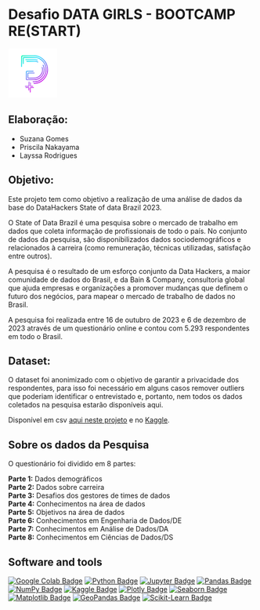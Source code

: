 # Desafio DATA GIRLS - BOOTCAMP RE(START)

![logo_reduz.png](logo_reduz.png)

## Elaboração:
* Suzana Gomes
* Priscila Nakayama
* Layssa Rodrigues

## Objetivo:

Este projeto tem como objetivo a realização de uma análise de dados da base do DataHackers State of data Brazil 2023. 

O State of Data Brazil é uma pesquisa sobre o mercado de trabalho em dados que coleta informação de profissionais de todo o país. No conjunto de dados da pesquisa, são disponibilizados dados sociodemográficos e relacionados à carreira (como remuneração, técnicas utilizadas, satisfação entre outros).

A pesquisa é o resultado de um esforço conjunto da Data Hackers, a maior comunidade de dados do Brasil, e da Bain & Company, consultoria global que ajuda empresas e organizações a promover mudanças que definem o futuro dos negócios, para mapear o mercado de trabalho de dados no Brasil.

A pesquisa foi realizada entre 16 de outubro de 2023 e 6 de dezembro de 2023 através de um questionário online e contou com 5.293 respondentes em todo o Brasil.

## Dataset:

O dataset foi anonimizado com o objetivo de garantir a privacidade dos respondentes, para isso foi necessário em alguns casos remover outliers que poderiam identificar o entrevistado e, portanto, nem todos os dados coletados na pesquisa estarão disponíveis aqui. 

Disponível em csv [aqui neste projeto](State_of_data_BR_2023_Kaggle%20-%20df_survey_2023.csv) e no [Kaggle](https://www.kaggle.com/datasets/datahackers/state-of-data-brazil-2023).

## Sobre os dados da Pesquisa

O questionário foi dividido em 8 partes:

**Parte 1:** Dados demográficos  
**Parte 2:** Dados sobre carreira  
**Parte 3:** Desafios dos gestores de times de dados  
**Parte 4:** Conhecimentos na área de dados  
**Parte 5:** Objetivos na área de dados  
**Parte 6:** Conhecimentos em Engenharia de Dados/DE  
**Parte 7:** Conhecimentos em Análise de Dados/DA  
**Parte 8:** Conhecimentos em Ciências de Dados/DS  

## Software and tools

[![Google Colab Badge](https://img.shields.io/badge/Google_Colab-F9AB00?style=for-the-badge&logo=googlecolab&color=525252)](https://colab.research.google.com/) 
[![Python Badge](https://img.shields.io/badge/Python-3776AB?style=for-the-badge&logo=python&logoColor=white)](https://www.python.org/) 
[![Jupyter Badge](https://img.shields.io/badge/Jupyter-F37626.svg?&style=for-the-badge&logo=Jupyter&logoColor=white)](https://jupyter.org/) 
[![Pandas Badge](https://img.shields.io/badge/Pandas-2C2D72?style=for-the-badge&logo=pandas&logoColor=white)](https://pandas.pydata.org/) 
[![NumPy Badge](https://img.shields.io/badge/Numpy-777BB4?style=for-the-badge&logo=numpy&logoColor=white)](https://numpy.org/) 
[![Kaggle Badge](https://img.shields.io/badge/Kaggle-20BEFF?style=for-the-badge&logo=kaggle&logoColor=white)](https://www.kaggle.com/) 
[![Plotly Badge](https://img.shields.io/badge/Plotly-3F4F75?style=for-the-badge&logo=plotly&logoColor=white)](https://plotly.com/)
[![Seaborn Badge](https://img.shields.io/badge/Seaborn-4C72B0?style=for-the-badge&logo=Seaborn&logoColor=white)](https://seaborn.pydata.org/)
[![Matplotlib Badge](https://img.shields.io/badge/Matplotlib-81A1CD?style=for-the-badge&logo=Matplotlib&logoColor=white)](https://matplotlib.org/)
[![GeoPandas Badge](https://img.shields.io/badge/GeoPandas-2B8CBE?style=for-the-badge&logo=GeoPandas&logoColor=white)](https://geopandas.org/)
[![Scikit-Learn Badge](https://img.shields.io/badge/Scikit_Learn-F7931E?style=for-the-badge&logo=scikit-learn&logoColor=white)](https://scikit-learn.org/stable/)
